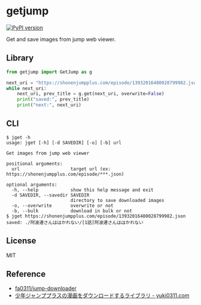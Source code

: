 # getjump

[![PyPI version](https://badge.fury.io/py/getjump.svg)](https://badge.fury.io/py/getjump)

Get and save images from jump web viewer.

## Library

```python
from getjump import GetJump as g

next_uri = "https://shonenjumpplus.com/episode/13932016480028799982.json"
while next_uri:
    next_uri, prev_title = g.get(next_uri, overwrite=False)
    print("saved:", prev_title)
    print("next:", next_uri)
```

## CLI

```shellsession
$ jget -h
usage: jget [-h] [-d SAVEDIR] [-o] [-b] url

Get images from jump web viewer

positional arguments:
  url                   target url (ex: https://shonenjumpplus.com/episode/***.json)

optional arguments:
  -h, --help            show this help message and exit
  -d SAVEDIR, --savedir SAVEDIR
                        directory to save downloaded images
  -o, --overwrite       overwrite or not
  -b, --bulk            download in bulk or not
$ jget https://shonenjumpplus.com/episode/13932016480028799982.json
saved: ./阿波連さんははかれない/[1話]阿波連さんははかれない
```

## License

MIT


## Reference

- [fa0311/jump-downloader](https://github.com/fa0311/jump-downloader)
- [少年ジャンププラスの漫画をダウンロードするライブラリ - yuki0311.com](https://blog.yuki0311.com/jumppuls_downloader/)
